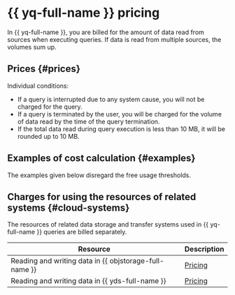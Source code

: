 # {{ yq-full-name }} pricing

In {{ yq-full-name }}, you are billed for the amount of data read from sources when executing queries. If data is read from multiple sources, the volumes sum up.

## Prices {#prices}




Individual conditions:
- If a query is interrupted due to any system cause, you will not be charged for the query.
- If a query is terminated by the user, you will be charged for the volume of data read by the time of the query termination.
- If the total data read during query execution is less than 10 MB, it will be rounded up to 10 MB.


## Examples of cost calculation {#examples}

The examples given below disregard the free usage thresholds.




## Charges for using the resources of related systems {#cloud-systems}

The resources of related data storage and transfer systems used in {{ yq-full-name }} queries are billed separately.

| Resource | Description |
|---|---|
| Reading and writing data in {{ objstorage-full-name }} | [Pricing](../storage/pricing.md) |
| Reading and writing data in {{ yds-full-name }} | [Pricing](../data-streams/pricing.md) |
